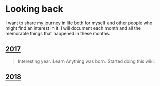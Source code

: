# Looking back
I want to share my journey in life both for myself and other people who might find an interest in it. I will document each month and all the memorable things that happened in these months.

## [2017](2017/2017.md)
> Interesting year. Learn Anything was born. Started doing this wiki.

## [2018](2018/2018.md)